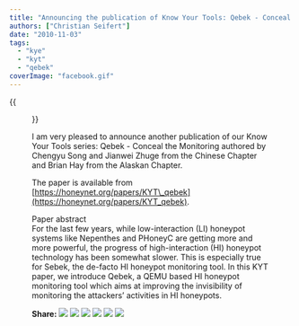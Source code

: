 ```yaml
---
title: "Announcing the publication of Know Your Tools: Qebek - Conceal the Monitoring"
authors: ["Christian Seifert"]
date: "2010-11-03"
tags: 
  - "kye"
  - "kyt"
  - "qebek"
coverImage: "facebook.gif"
---
```

{{<figure src="images/banner.png" alt="Banner" width="50%">}}

I am very pleased to announce another publication of our Know Your Tools series: Qebek - Conceal the Monitoring authored by Chengyu Song and Jianwei Zhuge from the Chinese Chapter and Brian Hay from the Alaskan Chapter.  
  
The paper is available from [https://honeynet.org/papers/KYT\_qebek](https://honeynet.org/papers/KYT_qebek).  
  
Paper abstract  
For the last few years, while low-interaction (LI) honeypot systems like Nepenthes and PHoneyC are getting more and more powerful, the progress of high-interaction (HI) honeypot technology has been somewhat slower. This is especially true for Sebek, the de-facto HI honeypot monitoring tool. In this KYT paper, we introduce Qebek, a QEMU based HI honeypot monitoring tool which aims at improving the invisibility of monitoring the attackers’ activities in HI honeypots.  
  
  
**Share:** [![](images/facebook.gif)](http://www.facebook.com/sharer.php?u=https://www.honeynet.org/papers/KYT_qebek) [![](images/twitter.gif)](http://twitter.com/home?status=https://www.honeynet.org/papers/KYT_qebek) [![](images/digg.gif)](http://digg.com/submit?phase=2&url=https://www.honeynet.org/papers/KYT_qebek) [![](images/delicious.gif)](http://del.icio.us/post?url=https://www.honeynet.org/papers/KYT_qebek) [![](images/stumbleupon.gif)](http://www.stumbleupon.com/submit?url=https://www.honeynet.org/papers/KYT_qebek) [![](images/buzz.gif)](http://www.google.com/reader/link?url=https://www.honeynet.org/papers/KYT_qebek)
